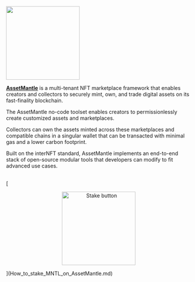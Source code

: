 # <p align="center">
  <img width="200" src="https://user-images.githubusercontent.com/95366163/164424637-fe743bf5-82bf-43c8-affb-db5132ce51f4.png">
</p>

[**AssetMantle**](https://assetmantle.one/) is a multi-tenant NFT marketplace framework that enables creators and collectors to securely mint, own, and trade digital assets on its fast-finality blockchain.

The AssetMantle no-code toolset enables creators to permissionlessly create customized assets and marketplaces.

Collectors can own the assets minted across these marketplaces and compatible chains in a singular wallet that can be transacted with minimal gas and a lower carbon footprint.

Built on the interNFT standard, AssetMantle implements an end-to-end stack of open-source modular tools that developers can modify to fit advanced use cases.  <br>
<br>

[<p align="center">
  <img width="200" alt="Stake button" src="https://user-images.githubusercontent.com/95366163/164424880-117e04e2-de7e-424a-ab1b-2337db5945c7.png">
</p>](How_to_stake_MNTL_on_AssetMantle.md)

